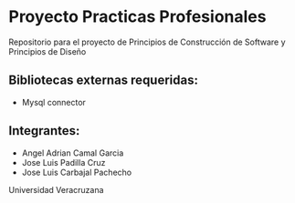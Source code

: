 # Proyecto Practicas Profesionales


Repositorio para el proyecto de Principios de Construcción de Software y Principios de Diseño




       
       
       
## Bibliotecas externas requeridas:
  - Mysql connector
       
## Integrantes:
  - Angel Adrian Camal Garcia
  - Jose Luis Padilla Cruz
  - Jose Luis Carbajal Pachecho

Universidad Veracruzana
